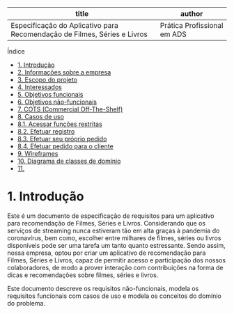
<table>
  <thead>
    <th>title</th>
    <th>author</th>
  </thead>
  <tbody>
    <tr> <td> Especificação do Aplicativo para Recomendação de Filmes, Séries e Livros</td>
      <td> Prática Profissional em ADS </td>
    </tr>
  </tbody>
  
  </table>


Índice
<ul>
<li> <a href="#"> 1. Introdução</a></li>
<li><a href="#"> 2. Informações sobre a empresa</a> </li>
<li> <a href="#">3. Escopo do projeto</a></li>
<li> <a href="#"> 4. Interessados</a></li>
<li><a href="#"> 5. Objetivos funcionais</a></li>
<li> <a href="#">6. Objetivos não-funcionais</a></li>
<li> <a href="#">7. COTS (Commercial Off-The-Shelf)</a></li>
<li> <a href="#">8. Casos de uso</li></a></a>
<li> <a href="#">8.1. Acessar funções restritas</a></li>
<li><a href="#"> 8.2. Efetuar registro</a></li>
<li><a href="#">8.3. Efetuar seu próprio pedido</a></li>
<li><a href="#">8.4. Efetuar pedido para o cliente</a></li>
<li><a href="#">9. Wireframes</a></li>
<li><a href="#">10. Diagrama de classes de domínio</a></li>
<li><a href="#">11.</a> </li>
</ul>



<h1> 1. Introdução  </h1>

Este é um documento de especificação de requisitos para um aplicativo para recomendação de Filmes, Séries e Livros. Considerando que os serviços de streaming nunca estiveram tão em alta graças à pandemia do coronavírus, bem como, escolher entre milhares de filmes, séries ou livros disponíveis pode ser uma tarefa um tanto quanto estressante. Sendo assim, nossa empresa, optou por criar um aplicativo de recomendação para Filmes, Séries e Livros, capaz de permitir acesso e participação dos nossos colaboradores, de modo a prover interação com contribuições na forma de dicas e recomendações sobre filmes, séries e livros. 

Este documento descreve os requisitos não-funcionais, modela os requisitos funcionais com casos de uso e modela os conceitos do domínio do problema.
